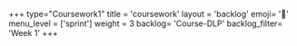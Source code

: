 +++
type="Coursework1"
title = 'coursework'
layout = 'backlog'
emoji= '🥞'
menu_level = ['sprint']
weight = 3
backlog= 'Course-DLP'
backlog_filter= 'Week 1'
+++
